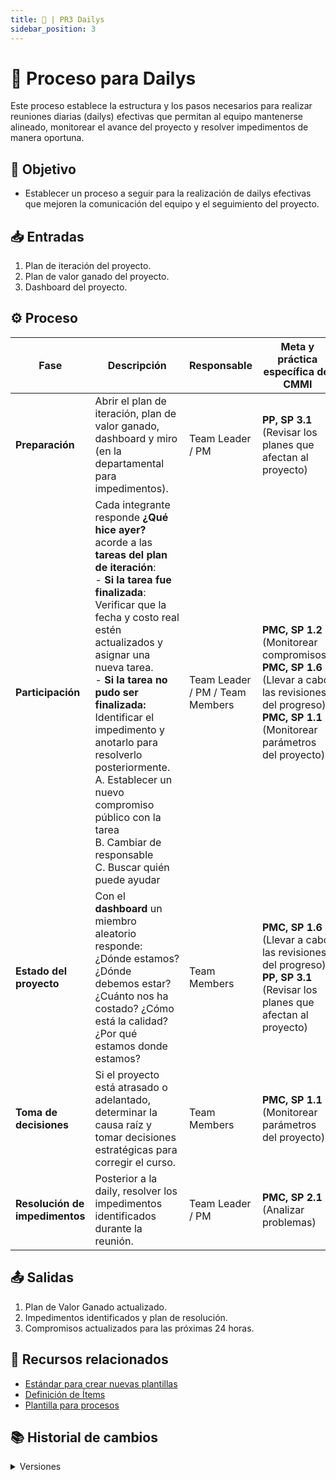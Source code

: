 ```yaml
---
title: 🍻 | PR3 Dailys
sidebar_position: 3
---
```


# 🍻 Proceso para Dailys

Este proceso establece la estructura y los pasos necesarios para realizar reuniones diarias (dailys) efectivas que permitan al equipo mantenerse alineado, monitorear el avance del proyecto y resolver impedimentos de manera oportuna.

## 🎯 Objetivo

- Establecer un proceso a seguir para la realización de dailys efectivas que mejoren la comunicación del equipo y el seguimiento del proyecto.

## 📥 Entradas

1. Plan de iteración del proyecto.
2. Plan de valor ganado del proyecto.
3. Dashboard del proyecto.

## ⚙️ Proceso

| Fase                           | Descripción                                                                                                                                                                                                                                                                                                                                                                                                                                                               | Responsable                     | Meta y práctica específica del CMMI                                                                                                                         |
| ------------------------------ | ------------------------------------------------------------------------------------------------------------------------------------------------------------------------------------------------------------------------------------------------------------------------------------------------------------------------------------------------------------------------------------------------------------------------------------------------------------------------- | ------------------------------- | ----------------------------------------------------------------------------------------------------------------------------------------------------------- |
| **Preparación**                | Abrir el plan de iteración, plan de valor ganado, dashboard y miro (en la departamental para impedimentos).                                                                                                                                                                                                                                                                                                                                                               | Team Leader / PM                | **PP, SP 3.1** (Revisar los planes que afectan al proyecto)                                                                                                 |
| **Participación**              | Cada integrante responde **¿Qué hice ayer?** acorde a las **tareas del plan de iteración**: <br/>- **Si la tarea fue finalizada**: Verificar que la fecha y costo real estén actualizados y asignar una nueva tarea. <br/>- **Si la tarea no pudo ser finalizada:** Identificar el impedimento y anotarlo para resolverlo posteriormente. <br/> A. Establecer un nuevo compromiso público con la tarea <br/> B. Cambiar de responsable <br/> C. Buscar quién puede ayudar | Team Leader / PM / Team Members | **PMC, SP 1.2** (Monitorear compromisos), **PMC, SP 1.6** (Llevar a cabo las revisiones del progreso), **PMC, SP 1.1** (Monitorear parámetros del proyecto) |
| **Estado del proyecto**        | Con el **dashboard** un miembro aleatorio responde: ¿Dónde estamos? ¿Dónde debemos estar? ¿Cuánto nos ha costado? ¿Cómo está la calidad? ¿Por qué estamos donde estamos?                                                                                                                                                                                                                                                                                                  | Team Members                    | **PMC, SP 1.6** (Llevar a cabo las revisiones del progreso), **PP, SP 3.1** (Revisar los planes que afectan al proyecto)                                    |
| **Toma de decisiones**         | Si el proyecto está atrasado o adelantado, determinar la causa raíz y tomar decisiones estratégicas para corregir el curso.                                                                                                                                                                                                                                                                                                                                               | Team Members                    | **PMC, SP 1.1** (Monitorear parámetros del proyecto)                                                                                                        |
| **Resolución de impedimentos** | Posterior a la daily, resolver los impedimentos identificados durante la reunión.                                                                                                                                                                                                                                                                                                                                                                                         | Team Leader / PM                | **PMC, SP 2.1** (Analizar problemas)                                                                                                                        |

## 📤 Salidas

1. Plan de Valor Ganado actualizado.
2. Impedimentos identificados y plan de resolución.
3. Compromisos actualizados para las próximas 24 horas.

## 📎 Recursos relacionados

- [Estándar para crear nuevas plantillas](/docs/next/standards/estandar-plantillas)
- [Definición de Ítems](/docs/next/procesos/PR2-definicion-items)
- [Plantilla para procesos](/docs/next/plantillas/plantilla-procesos)

## 📚 Historial de cambios

<details>
  <summary>Versiones</summary>
| **Versión** | **Descripción**                                                                 | **Fecha**     | **Colaborador**                                     |
|-------------|----------------------------------------------------------------------------------|---------------|----------------------------------------------------------|
| **1.0.0**   | Primera versión del PR19.                                                        | 03/03/2025    | Arturo Sánchez Rodríguez                                 |
| **1.1.0**   | Actualización de fases y prácticas CMMI según nuevo documento.                   | 01/04/2025    | Juan Pablo Chávez Leal                                   |
| **1.1.1**   | Inclusión de análisis de riesgos y toma de decisiones.                           | 01/04/2025    | Daniel Contreras Chávez                                  |
| **1.2.0**   | Actualización de fases y prácticas CMMI según nuevo documento.                   | 02/04/2025    | Hiram Israel Mendoza López, Mauricio Anguiano Juárez, Emiliano Valdivia Lara |
| **1.3.0**   | Inclusión de SP 2.1 del área de proceso MA.                                      | 08/04/2025    | Ian Julián Estrada Castro                                |
| **1.4.0**   | Refactorización.                                                                 | 18/04/2025    | Diego Fuentes                                            |
| **1.5.0**   | Corrección de la práctica PMC 1.1.                                               | 22/04/2025    | Juan Pablo Chávez                                        |
| **2.0.0**   | Cambio total del proceso para alinear con la práctica de una daily efectiva.     | 25/04/2025    | Diego Fuentes                                            |
| **2.1.0**   | Identificación de la práctica 2.4 del área MA.                                   | 25/04/2025    | Diego Fuentes                                            |
| **2.2.0**   | Correcciones relacionadas con CMMI y simplificación del proceso.                 | 09/05/2025    | Valeria Zúñiga                                           |
| **2.3.0**   | Eliminación de la sección de riesgos del proceso.                                | 13/05/2025    | Paola María Garrido                                      |
| **2.4.0**   | Corrección de la SP 3.1: revisión de los planes que afectan al proyecto.         | 13/05/2025    | Arturo Sánchez                                           |
| **3.0.0**   | Actualización al formato estándar de procesos.                                   | 18/05/2025    | Ángel Mauricio Ramírez Herrera                          |
| **3.0.1**       | Correcciones ortográficas y de enlaces                       | 29/05/2025 | Valeria Zúñiga, Nicolas Hood                 |
</details>
